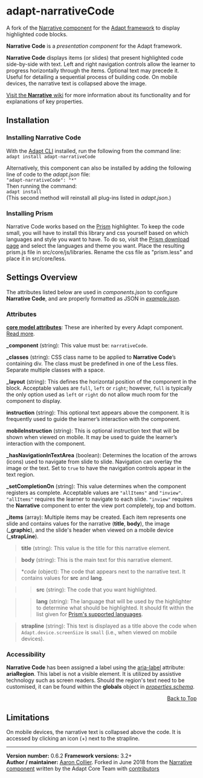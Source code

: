 # adapt-narrativeCode
A fork of the [Narrative component](https://github.com/adaptlearning/adapt-contrib-narrative/) for the [Adapt framework](https://github.com/adaptlearning/adapt_framework) to display highlighted code blocks.


**Narrative Code** is a *presentation component* for the Adapt framework.  

**Narrative Code** displays items (or slides) that present highlighted code side-by-side with text. Left and right navigation controls allow the learner to progress horizontally through the items. Optional text may precede it. Useful for detailing a sequential process of building code. On mobile devices, the narrative text is collapsed above the image.

[Visit the **Narrative** wiki](https://github.com/adaptlearning/adapt-contrib-narrative/wiki) for more information about its functionality and for explanations of key properties.

## Installation

### Installing Narrative Code
With the [Adapt CLI](https://github.com/adaptlearning/adapt-cli) installed, run the following from the command line:  
`adapt install adapt-narrativeCode`

Alternatively, this component can also be installed by adding the following line of code to the *adapt.json* file:  
`"adapt-narrativeCode": "*"`  
Then running the command:  
`adapt install`  
(This second method will reinstall all plug-ins listed in *adapt.json*.)  

### Installing Prism
Narrative Code works based on the [Prism](https://prismjs.com) highlighter. To keep the code small, you will have to install this library and css yourself based on which languages and style you want to have. To do so, visit the [Prism download page](https://prismjs.com/download.html) and select the languages and theme you want. Place the resulting prism.js file in src/core/js/libraries. Rename the css file as "prism.less" and place it in src/core/less.


## Settings Overview

The attributes listed below are used in *components.json* to configure **Narrative Code**, and are properly formatted as JSON in [*example.json*](https://github.com/CollierCZ/adapt-narrativeCode/blob/master/example.json).

### Attributes

[**core model attributes**](https://github.com/adaptlearning/adapt_framework/wiki/Core-model-attributes): These are inherited by every Adapt component. [Read more](https://github.com/adaptlearning/adapt_framework/wiki/Core-model-attributes).

**_component** (string): This value must be: `narrativeCode`.

**_classes** (string): CSS class name to be applied to **Narrative Code**’s containing div. The class must be predefined in one of the Less files. Separate multiple classes with a space.

**_layout** (string): This defines the horizontal position of the component in the block. Acceptable values are `full`, `left` or `right`; however, `full` is typically the only option used as `left` or `right` do not allow much room for the component to display.

**instruction** (string): This optional text appears above the component. It is frequently used to guide the learner’s interaction with the component.   

**mobileInstruction** (string): This is optional instruction text that will be shown when viewed on mobile. It may be used to guide the learner’s interaction with the component.   

**_hasNavigationInTextArea** (boolean): Determines the location of the arrows (icons) used to navigate from slide to slide. Navigation can overlay the image or the text. Set to `true` to have the navigation controls appear in the text region.

**_setCompletionOn** (string): This value determines when the component registers as complete. Acceptable values are `"allItems"` and `"inview"`. `"allItems"` requires the learner to navigate to each slide. `"inview"` requires the **Narrative** component to enter the view port completely, top and bottom.

**_items** (array): Multiple items may be created. Each item represents one slide and contains values for the narrative (**title**, **body**), the image (**_graphic**), and the slide's header when viewed on a mobile device (**_strapLine**).

>**title** (string): This value is the title for this narrative element.

>**body** (string): This is the main text for this narrative element.

>**code* (object): The code that appears next to the narrative text. It contains values for **src** and **lang**.

>>**src** (string): The code that you want highlighted.

>>**lang** (string): The language that will be used by the highlighter to determine what should be highlighted. It should fit within the list given for [Prism's supported languages](https://prismjs.com/index.html#languages-list).

>**strapline** (string): This text is displayed as a title above the code when `Adapt.device.screenSize` is `small` (i.e., when viewed on mobile devices).  

### Accessibility  
**Narrative Code** has been assigned a label using the [aria-label](https://github.com/adaptlearning/adapt_framework/wiki/Aria-Labels) attribute: **ariaRegion**. This label is not a visible element. It is utilized by assistive technology such as screen readers. Should the region's text need to be customised, it can be found within the **globals** object in [*properties.schema*](https://github.com/CollierCZ/adapt-narrativeCode/blob/master/properties.schema).   
<div float align=right><a href="#top">Back to Top</a></div>

## Limitations

On mobile devices, the narrative text is collapsed above the code. It is accessed by clicking an icon (+) next to the strapline.

----------------------------
**Version number:**  0.6.2
**Framework versions:** 3.2+  
**Author / maintainer:** [Aaron Collier](https://github.com/CollierCZ). Forked in June 2018 from the [Narrative component](https://github.com/adaptlearning/adapt-contrib-narrative) written by the Adapt Core Team with [contributors](https://github.com/adaptlearning/adapt-contrib-narrative/graphs/contributors)    
